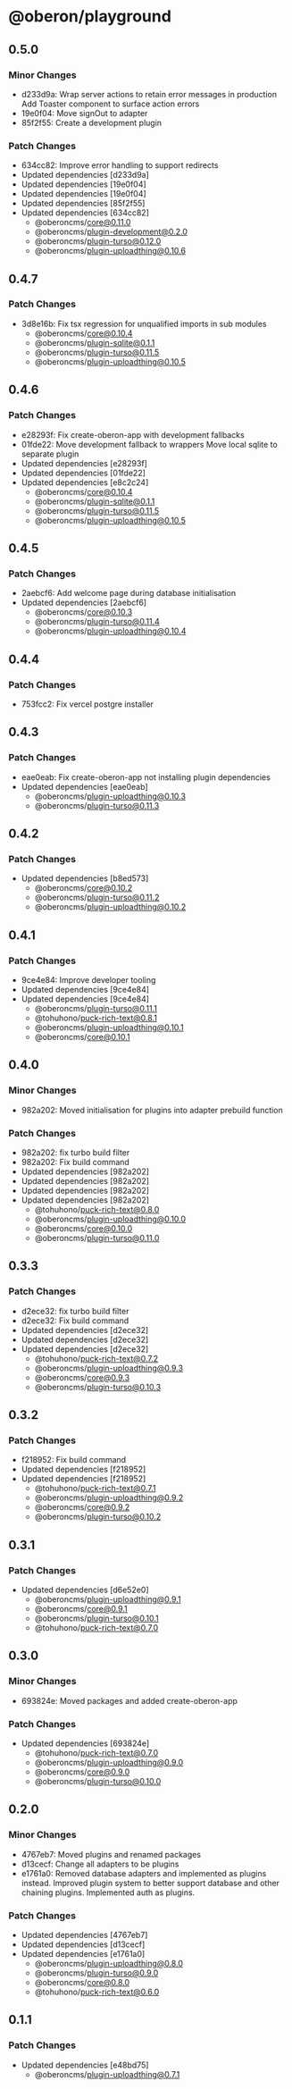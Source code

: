 # @oberon/playground

## 0.5.0

### Minor Changes

- d233d9a: Wrap server actions to retain error messages in production Add
  Toaster component to surface action errors
- 19e0f04: Move signOut to adapter
- 85f2f55: Create a development plugin

### Patch Changes

- 634cc82: Improve error handling to support redirects
- Updated dependencies [d233d9a]
- Updated dependencies [19e0f04]
- Updated dependencies [19e0f04]
- Updated dependencies [85f2f55]
- Updated dependencies [634cc82]
  - @oberoncms/core@0.11.0
  - @oberoncms/plugin-development@0.2.0
  - @oberoncms/plugin-turso@0.12.0
  - @oberoncms/plugin-uploadthing@0.10.6

## 0.4.7

### Patch Changes

- 3d8e16b: Fix tsx regression for unqualified imports in sub modules
  - @oberoncms/core@0.10.4
  - @oberoncms/plugin-sqlite@0.1.1
  - @oberoncms/plugin-turso@0.11.5
  - @oberoncms/plugin-uploadthing@0.10.5

## 0.4.6

### Patch Changes

- e28293f: Fix create-oberon-app with development fallbacks
- 01fde22: Move development fallback to wrappers Move local sqlite to separate
  plugin
- Updated dependencies [e28293f]
- Updated dependencies [01fde22]
- Updated dependencies [e8c2c24]
  - @oberoncms/core@0.10.4
  - @oberoncms/plugin-sqlite@0.1.1
  - @oberoncms/plugin-turso@0.11.5
  - @oberoncms/plugin-uploadthing@0.10.5

## 0.4.5

### Patch Changes

- 2aebcf6: Add welcome page during database initialisation
- Updated dependencies [2aebcf6]
  - @oberoncms/core@0.10.3
  - @oberoncms/plugin-turso@0.11.4
  - @oberoncms/plugin-uploadthing@0.10.4

## 0.4.4

### Patch Changes

- 753fcc2: Fix vercel postgre installer

## 0.4.3

### Patch Changes

- eae0eab: Fix create-oberon-app not installing plugin dependencies
- Updated dependencies [eae0eab]
  - @oberoncms/plugin-uploadthing@0.10.3
  - @oberoncms/plugin-turso@0.11.3

## 0.4.2

### Patch Changes

- Updated dependencies [b8ed573]
  - @oberoncms/core@0.10.2
  - @oberoncms/plugin-turso@0.11.2
  - @oberoncms/plugin-uploadthing@0.10.2

## 0.4.1

### Patch Changes

- 9ce4e84: Improve developer tooling
- Updated dependencies [9ce4e84]
- Updated dependencies [9ce4e84]
  - @oberoncms/plugin-turso@0.11.1
  - @tohuhono/puck-rich-text@0.8.1
  - @oberoncms/plugin-uploadthing@0.10.1
  - @oberoncms/core@0.10.1

## 0.4.0

### Minor Changes

- 982a202: Moved initialisation for plugins into adapter prebuild function

### Patch Changes

- 982a202: fix turbo build filter
- 982a202: Fix build command
- Updated dependencies [982a202]
- Updated dependencies [982a202]
- Updated dependencies [982a202]
- Updated dependencies [982a202]
  - @tohuhono/puck-rich-text@0.8.0
  - @oberoncms/plugin-uploadthing@0.10.0
  - @oberoncms/core@0.10.0
  - @oberoncms/plugin-turso@0.11.0

## 0.3.3

### Patch Changes

- d2ece32: fix turbo build filter
- d2ece32: Fix build command
- Updated dependencies [d2ece32]
- Updated dependencies [d2ece32]
- Updated dependencies [d2ece32]
  - @tohuhono/puck-rich-text@0.7.2
  - @oberoncms/plugin-uploadthing@0.9.3
  - @oberoncms/core@0.9.3
  - @oberoncms/plugin-turso@0.10.3

## 0.3.2

### Patch Changes

- f218952: Fix build command
- Updated dependencies [f218952]
- Updated dependencies [f218952]
  - @tohuhono/puck-rich-text@0.7.1
  - @oberoncms/plugin-uploadthing@0.9.2
  - @oberoncms/core@0.9.2
  - @oberoncms/plugin-turso@0.10.2

## 0.3.1

### Patch Changes

- Updated dependencies [d6e52e0]
  - @oberoncms/plugin-uploadthing@0.9.1
  - @oberoncms/core@0.9.1
  - @oberoncms/plugin-turso@0.10.1
  - @tohuhono/puck-rich-text@0.7.0

## 0.3.0

### Minor Changes

- 693824e: Moved packages and added create-oberon-app

### Patch Changes

- Updated dependencies [693824e]
  - @tohuhono/puck-rich-text@0.7.0
  - @oberoncms/plugin-uploadthing@0.9.0
  - @oberoncms/core@0.9.0
  - @oberoncms/plugin-turso@0.10.0

## 0.2.0

### Minor Changes

- 4767eb7: Moved plugins and renamed packages
- d13cecf: Change all adapters to be plugins
- e1761a0: Removed database adapters and implemented as plugins instead.
  Improved plugin system to better support database and other chaining plugins.
  Implemented auth as plugins.

### Patch Changes

- Updated dependencies [4767eb7]
- Updated dependencies [d13cecf]
- Updated dependencies [e1761a0]
  - @oberoncms/plugin-uploadthing@0.8.0
  - @oberoncms/plugin-turso@0.9.0
  - @oberoncms/core@0.8.0
  - @tohuhono/puck-rich-text@0.6.0

## 0.1.1

### Patch Changes

- Updated dependencies [e48bd75]
  - @oberoncms/plugin-uploadthing@0.7.1
